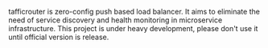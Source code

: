 tafficrouter is zero-config push based load balancer. It aims to eliminate the need of service discovery and health monitoring in microservice infrastructure. This project is under heavy development, please don't use it until official version is release.